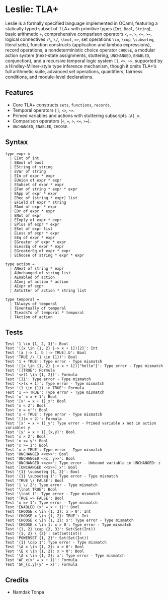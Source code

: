 Leslie: TLA+
============

Leslie is a formally specified language implemented in OCaml, featuring a statically typed subset
of TLA+ with primitive types (`Int`, `Bool`, `String`), basic arithmetic `+`, comprehensive comparison
operators `<`, `=`, `>`, `<=`, `>=`, logical connectives `/\`, `\/`, `\lnot`, `=>`,
set operations `\in`, `\cup`, `\subseteq`, literal sets), function constructs (application and lambda expressions),
record operations, a nondeterministic choice operator `CHOOSE`, a modular action system (next-state assignments,
stuttering, `UNCHANGED`, `ENABLED`, conjunction), and a recursive temporal logic system `[]`, `<>`, `~>`,
supported by a Hindley-Milner-style type inference mechanism, though it omits TLA+’s full
arithmetic suite, advanced set operations, quantifiers, fairness conditions, and module-level declarations.

Features
--------

* Core TLA+ constructs `sets`, `functions`, `records`.
* Temporal operators `[]`, `<>`, `~>`.
* Primed variables and actions with stuttering subscripts `[A]_v`.
* Comparison operators (`<`, `=`, `>`, `<=`, `>=`).
* `UNCHANGED`, `ENABLED`, `CHOOSE`.

Syntax
------

```
type expr =
  | EInt of int
  | EBool of bool
  | EString of string
  | EVar of string
  | EIn of expr * expr
  | EUnion of expr * expr
  | ESubset of expr * expr
  | EFun of string * expr * expr
  | EApp of expr * expr
  | ERec of (string * expr) list
  | EField of expr * string
  | EAnd of expr * expr
  | EOr of expr * expr
  | ENot of expr
  | EImply of expr * expr
  | EPlus of expr * expr
  | ESet of expr list
  | ELess of expr * expr
  | EEq of expr * expr
  | EGreater of expr * expr
  | ELessEq of expr * expr
  | EGreaterEq of expr * expr
  | EChoose of string * expr * expr
```

```
type action =
  | ANext of string * expr
  | AUnchanged of string list
  | AEnabled of action
  | AConj of action * action
  | AExpr of expr
  | AStutter of action * string list
```

```
type temporal =
  | TAlways of temporal
  | TEventually of temporal
  | TLeadsTo of temporal * temporal
  | TAction of action
```

Tests
-----

```
Test '1 \in {1, 2, 3}': Bool
Test '([x \in {1, 2} |-> x + 1])[2]': Int
Test '[a |-> 1, b |-> TRUE].b': Bool
Test 'TRUE /\ (1 \in {1})': Bool
Test '1 + TRUE': Type error - Type mismatch
Test '([x \in {1, 2} |-> x + 1])["hello"]': Type error - Type mismatch
Test '[]TRUE': Formula
Test '<>(1 \in {1, 2})': Formula
Test '[]1': Type error - Type mismatch
Test '<>(x + 1)': Type error - Type mismatch
Test '(1 \in {1}) ~> TRUE': Formula
Test '1 ~> TRUE': Type error - Type mismatch
Test 'x' = x + 1': Bool
Test '[x' = x + 1]_x': Bool
Test 'x < 2': Bool
Test 'x = x'': Bool
Test 'x < TRUE': Type error - Type mismatch
Test '[](x < 2)': Formula
Test '[x' = x + 1]_y': Type error - Primed variable x not in action variables y
Test '[y' = x + 1]_{x,y}': Bool
Test 'x > 2': Bool
Test 'x <= y': Bool
Test 'x >= 1': Bool
Test 'x > TRUE': Type error - Type mismatch
Test 'UNCHANGED <<x>>': Bool
Test 'UNCHANGED <<x, y>>': Bool
Test 'UNCHANGED <<z>>': Type error - Unbound variable in UNCHANGED: z
Test '[UNCHANGED <<x>>]_x': Bool
Test '{1} \subseteq {1, 2}': Bool
Test '{1} \subseteq 1': Type error - Type mismatch
Test 'TRUE \/ FALSE': Bool
Test '1 \/ 2': Type error - Type mismatch
Test '\lnot TRUE': Bool
Test '\lnot 1': Type error - Type mismatch
Test 'TRUE => FALSE': Bool
Test 'x => 1': Type error - Type mismatch
Test 'ENABLED (x' = x + 1)': Bool
Test 'CHOOSE x \in {1, 2}: x > 0': Int
Test 'CHOOSE x \in {1, 2}: TRUE': Int
Test 'CHOOSE x \in {1, 2}: x': Type error - Type mismatch
Test 'CHOOSE x \in 1: x > 0': Type error - Type mismatch
Test '{1, 2} \cap {2, 3}': Set(Set(Int))
Test '{1, 2} \ {2}': Set(Set(Int))
Test 'POWERSET {1, 2}': Set(Set(Int))
Test '{1} \cap 1': Type error - Type mismatch
Test '\A x \in {1, 2}: x > 0': Bool
Test '\E x \in {1, 2}: x > 0': Bool
Test '\A x \in {1, 2}: x': Type error - Type mismatch
Test 'WF_x(x' = x + 1)': Formula
Test 'SF_{x,y}(y' = x)': Formula
```

Credits
-------

* Namdak Tonpa
